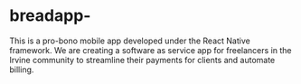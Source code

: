 # breadapp-
This is a pro-bono mobile app developed under the React Native framework. We are creating a software as service app for freelancers in the Irvine community to streamline their payments for clients and automate billing. 
